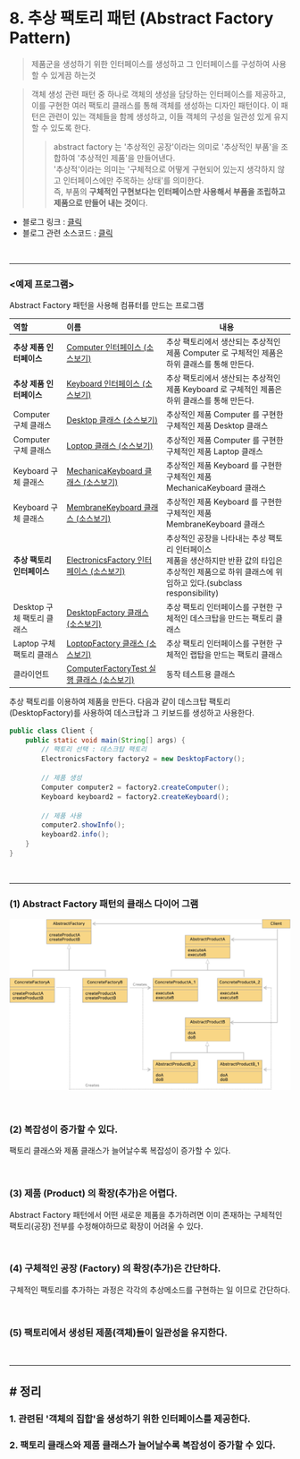 # 8. 추상 팩토리 패턴 (Abstract Factory Pattern)
> 제품군을 생성하기 위한 인터페이스를 생성하고 그 인터페이스를 구성하여 사용할 수 있게끔 하는것

> 객체 생성 관련 패턴 중 하나로 객체의 생성을 담당하는 인터페이스를 제공하고, 이를 구현한 여러 팩토리 클래스를 통해 객체를 생성하는 디자인 패턴이다.
> 이 패턴은 관련이 있는 객체들을 함께 생성하고, 이들 객체의 구성을 일관성 있게 유지할 수 있도록 한다.
>> abstract factory 는 '추상적인 공장'이라는 의미로 '추상적인 부품'을 조합하여 '추상적인 제품'을 만들어낸다.<br>
>> '추상적'이라는 의미는 '구체적으로 어떻게 구현되어 있는지 생각하지 않고 인터페이스에만 주목하는 상태'를 의미한다.<br>
>> 즉, 부품의 **구체적인 구현보다는 인터페이스만 사용해서 부품을 조립하고 제품으로 만들어 내는 것이**다.

* 블로그 링크 : [클릭](https://gymdev.tistory.com/23#section-6)
* 블로그 관련 소스코드 : [클릭](https://github.com/jmr10200/design-pattern/tree/master/src/main/java/hello/example/designpattern/factory/abstractfactory)

<br><hr>

### <예제 프로그램>
Abstract Factory 패턴을 사용해 컴퓨터를 만드는 프로그램

| **역할**                 | **이름**                                                                                                                                      | **내용**                                                                                                  |
|:-------------------|:--------------------------------------------------------------------------------------------------------------------------------------------|---------------------------------------------------------------------------------------------------------|
| **추상 제품 인터페이스**    | [Computer 인터페이스 (소스보기)](../src/main/java/hello/example/designpattern/factory/abstractfactory/computer/Computer.java)                        | 추상 팩토리에서 생산되는 추상적인 제품 Computer 로 구체적인 제품은 하위 클래스를 통해 만든다.                                               |
| **추상 제품 인터페이스**    | [Keyboard 인터페이스 (소스보기)](../src/main/java/hello/example/designpattern/factory/abstractfactory/computer/Keyboard.java)                        | 추상 팩토리에서 생산되는 추상적인 제품 Keyboard 로 구체적인 제품은 하위 클래스를 통해 만든다.                                               |
| Computer 구체 클래스    | [Desktop 클래스 (소스보기)](../src/main/java/hello/example/designpattern/factory/abstractfactory/computer/Impl/Desktop.java)                       | 추상적인 제품 Computer 를 구현한 구체적인 제품 Desktop 클래스                                                              |
| Computer 구체 클래스    | [Loptop 클래스 (소스보기)](../src/main/java/hello/example/designpattern/factory/abstractfactory/computer/Impl/Laptop.java)                         | 추상적인 제품 Computer 를 구현한 구체적인 제품 Laptop 클래스                                                               |
| Keyboard 구체 클래스    | [MechanicaKeyboard 클래스 (소스보기)](../src/main/java/hello/example/designpattern/factory/abstractfactory/computer/Impl/MechanicaKeyboard.java)   | 추상적인 제품 Keyboard 를 구현한 구체적인 제품 MechanicaKeyboard 클래스                                                    |
| Keyboard 구체 클래스    | [MembraneKeyboard 클래스 (소스보기)](../src/main/java/hello/example/designpattern/factory/abstractfactory/computer/Impl/MembraneKeyboard.java)     | 추상적인 제품 Keyboard 를 구현한 구체적인 제품 MembraneKeyboard 클래스                                                     |
| **추상 팩토리 인터페이스**   | [ElectronicsFactory 인터페이스 (소스보기)](../src/main/java/hello/example/designpattern/factory/abstractfactory/computer/ElectronicsFactory.java)    | 추상적인 공장을 나타내는 추상 팩토리 인터페이스 <br> 제품을 생산하지만 반환 값의 타입은 추상적인 제품으로 하위 클래스에 위임하고 있다.(subclass responsibility) |
| Desktop 구체 팩토리 클래스 | [DesktopFactory 클래스 (소스보기)](../src/main/java/hello/example/designpattern/factory/abstractfactory/computer/Impl/DesktopFactory.java)         | 추상 팩토리 인터페이스를 구현한 구체적인 데스크탑을 만드는 팩토리 클래스                                                                |
| Laptop 구체 팩토리 클래스  | [LoptopFactory 클래스 (소스보기)](../src/main/java/hello/example/designpattern/factory/abstractfactory/computer/Impl/LaptopFactory.java)           | 추상 팩토리 인터페이스를 구현한 구체적인 랩탑을 만드는 팩토리 클래스                                                                  |
| 클라이언트              | [ComputerFactoryTest 실행 클래스 (소스보기)](../src/test/java/hello/example/designpattern/factory/abstractfactory/computer/ComputerFactoryTest.java) | 동작 테스트용 클래스                                                                                             |

추상 팩토리를 이용하여 제품을 만든다. 다음과 같이 데스크탑 팩토리 (DesktopFactory)를 사용하여 데스크탑과 그 키보드를 생성하고 사용한다.
```java
public class Client {
    public static void main(String[] args) {
        // 팩토리 선택 : 데스크탑 팩토리
        ElectronicsFactory factory2 = new DesktopFactory();

        // 제품 생성
        Computer computer2 = factory2.createComputer();
        Keyboard keyboard2 = factory2.createKeyboard();

        // 제품 사용
        computer2.showInfo();
        keyboard2.info();
    }
}
```

<br><hr>

### (1) Abstract Factory 패턴의 클래스 다이어 그램
<img src="img/abstract_factory-1.png" width="700px" title="추상 팩토리 (Abstract Factory) 패턴의 클래스 다이어그램" alt="abstract_factory-1"></img><br/>

<br>

### (2) 복잡성이 증가할 수 있다.
팩토리 클래스와 제품 클래스가 늘어날수록 복잡성이 증가할 수 있다.

<br>

### (3) 제품 (Product) 의 확장(추가)은 어렵다.
Abstract Factory 패턴에서 어떤 새로운 제품을 추가하려면 이미 존재하는 구체적인 팩토리(공장) 전부를 수정해야하므로 확장이 어려울 수 있다.

<br>

### (4) 구체적인 공장 (Factory) 의 확장(추가)은 간단하다.
구체적인 팩토리를 추가하는 과정은 각각의 추상메소드를 구현하는 일 이므로 간단하다.

<br>

### (5) 팩토리에서 생성된 제품(객체)들이 일관성을 유지한다.

<br><hr>

## # 정리
### 1. 관련된 '객체의 집합'을 생성하기 위한 인터페이스를 제공한다.
### 2. 팩토리 클래스와 제품 클래스가 늘어날수록 복잡성이 증가할 수 있다.